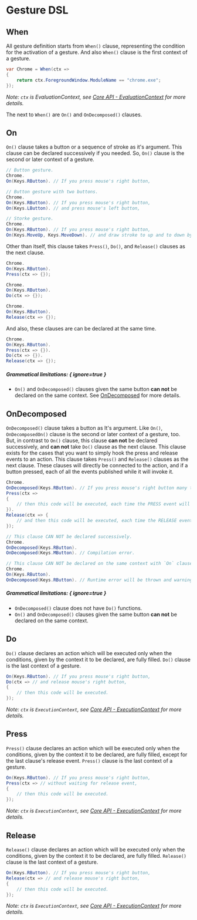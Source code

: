 
# Gesture DSL

## When

All gesture definition starts from `When()` clause, representing the condition for the activation of a gesture. And also `When()` clause is the first context of a gesture.
```cs
var Chrome = When(ctx =>
{
    return ctx.ForegroundWindow.ModuleName == "chrome.exe";
});
```

_Note: `ctx` is EvaluationContext, see [Core API - EvaluationContext](#evaluationcontext) for more details._

The next to `When()` are `On()` and `OnDecomposed()` clauses.

## On 

`On()` clause takes a button or a sequence of stroke as it's argument. This clause can be declared successively if you needed. So, `On()` clause is the second or later context of a gesture. 

```cs
// Button gesture.
Chrome.
On(Keys.RButton). // If you press mouse's right button,
```

```cs
// Button gesture with two buttons.
Chrome.
On(Keys.RButton). // If you press mouse's right button,
On(Keys.LButton). // and press mouse's left button,
```

```cs
// Storke gesture.
Chrome.
On(Keys.RButton). // If you press mouse's right button,
On(Keys.MoveUp, Keys.MoveDown). // and draw stroke to up and to down by the pointer,
```

Other than itself, this clause takes `Press()`, `Do()`, and `Release()` clauses as the next clause. 

```cs
Chrome.
On(Keys.RButton).
Press(ctx => {});
```
```cs
Chrome.
On(Keys.RButton).
Do(ctx => {});
```
```cs
Chrome.
On(Keys.RButton).
Release(ctx => {});
```

And also, these clauses are can be declared at the same time.

```cs
Chrome.
On(Keys.RButton).
Press(ctx => {}).
Do(ctx => {}).
Release(ctx => {});
```

##### Grammatical limitations: { ignore=true }
* `On()` and `OnDecomposed()` clauses given the same button **can not** be declared on the same context. See [OnDecomposed](#ondecomposed) for more details.

## OnDecomposed

`OnDecomposed()` clause takes a button as It's argument. Like `On()`, `OnDecomposedOn()` clause is the second or later context of a gesture, too. But, in contrast to `On()` clause, this clause **can not** be declared successively, and **can not** take `Do()` clause as the next clause. This clause exists for the cases that you want to simply hook the press and release events to an action. This clause takes `Press()` and `Release()` clauses as the next clause. These clauses will directly be connected to the action, and if a button pressed, each of all the events published while it will invoke it.

```cs
Chrome.
OnDecomposed(Keys.RButton). // If you press mouse's right button many times,
Press(ctx => 
{
    // then this code will be executed, each time the PRESS event will be published,
}). 
Release(ctx => {
    // and then this code will be executed, each time the RELEASE event will be published.
});
```

```cs
// This clause CAN NOT be declared successively.
Chrome.
OnDecomposed(Keys.RButton). 
OnDecomposed(Keys.MButton). // Compilation error.
```

```cs
// This clause CAN NOT be declared on the same context with `On` clause given the same button.
Chrome.
On(Keys.RButton).
OnDecomposed(Keys.RButton). // Runtime error will be thrown and warning messsage will be shown.
```


##### Grammatical limitations: { ignore=true }
* `OnDecomposed()` clause does not have `Do()` functions.
* `On()` and `OnDecomposed()` clauses given the same button **can not** be declared on the same context.

## Do

`Do()` clause declares an action which will be executed only when the conditions, given by the context it to be declared, are fully filled. `Do()` clause is the last context of a gesture. 

```cs
On(Keys.RButton). // If you press mouse's right button,
Do(ctx => // and release mouse's right button,
{
    // then this code will be executed.
});
```

_Note: `ctx` is `ExecutionContext`, see [Core API - ExecutionContext](#executioncontext) for more details._

## Press

`Press()` clause declares an action which will be executed only when the conditions, given by the context it to be declared, are fully filled, except for the last clause's release event. `Press()` clause is the last context of a gesture. 

```cs
On(Keys.RButton). // If you press mouse's right button,
Press(ctx => // without waiting for release event,
{
    // then this code will be executed.
});
```

_Note: `ctx` is `ExecutionContext`, see [Core API - ExecutionContext](#executioncontext) for more details._

## Release

`Release()` clause declares an action which will be executed only when the conditions, given by the context it to be declared, are fully filled. `Release()` clause is the last context of a gesture. 

```cs
On(Keys.RButton). // If you press mouse's right button,
Release(ctx => // and release mouse's right button,
{
    // then this code will be executed.
});
```

_Note: `ctx` is `ExecutionContext`, see [Core API - ExecutionContext](#executioncontext) for more details._
